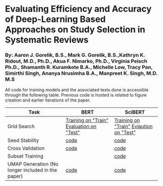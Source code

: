 # Evaluating Efficiency and Accuracy of Deep-Learning Based Approaches on Study Selection in Systematic Reviews 

### By: Aaron J. Gorelik, B.S., Mark G. Gorelik, B.S.,Kathryn K. Ridout, M.D., Ph.D., Akua F. Nimarko, Ph.D., Virginia Peisch Ph.D., Shamanth R. Kuramkote B.A., Michelle Low, Tracy Pan, Simirthi Singh, Ananya Nrusimha B.A., Manpreet K. Singh, M.D. M.S

All code for training models and the associated tests done is accessible through the following table. Previous code is hosted is related to figure creation and earlier iterations of the paper.  

| Task | BERT | SciBERT |
| --- | --- | --- |
| Grid Search | [Training on "Train"](https://colab.research.google.com/drive/1pFWNEqH3_LBtsX7Ais97wQgFcOs9dM_v?usp=sharing)  [Evaluation on "Test"](https://colab.research.google.com/drive/1fGAQRg87j5l2rlFIj_5iNbBJXmS_kCTA?usp=sharing) | [Training on "Train"](https://colab.research.google.com/drive/1g_eCdr6_V6_WeuBBO1d69xKbncqgwEJ5?usp=sharing)  [Evlaution on "Test"](https://colab.research.google.com/drive/1Ir2HoedAi4CCaZd47srfBguRQFZbld14?usp=sharing) |
| Seed Stability | [code](https://colab.research.google.com/drive/1DD8xIuLLp6zkiPmGbKrqEosFTYVR1EwG?usp=sharing) | [code](https://colab.research.google.com/drive/1PKM7WwovGp_jFvKQCgpJBMc8ma9YBE0F?usp=sharing) |
| Cross Validation | [code](https://colab.research.google.com/drive/1Ir2HoedAi4CCaZd47srfBguRQFZbld14?usp=sharing) | [code](https://colab.research.google.com/drive/1oQqYWad5Z5WdyyB5jlgG7hNyJo7hrg6O?usp=sharing) |
| Subset Training |  | [code](https://colab.research.google.com/drive/1NlJPmROGKBihSha-rAYcEdod0um4QfJd?usp=sharing) |
| UMAP Generation (No longer included in the paper)| [code](https://colab.research.google.com/drive/1zAOew0-QwnErDapzVKOgcr91ky61937L?usp=sharing) | [code](https://colab.research.google.com/drive/1MY0zjyDzjhuv4h2GBS1zK8VVcNSev82z?usp=sharing) |
